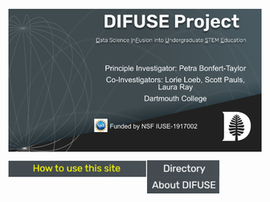 ![DIFUSE Project at Dartmouth College. Funded by NSF IUSE1917002](https://github.com/difuse-dartmouth/.github/blob/362f6cb322fbde369a0a806404b6359095cce303/profile/DIFUSE%20splash.png)

<a href="https://github.com/difuse-dartmouth/.github/blob/ce78d30e6ae0d6174880655a2d566eefdf546c98/profile/howto.md"><img src="profile/images/how_to_button.png" alt="How to use this collection" align="left" style="width:276px"></a>
<a href="https://github.com/difuse-dartmouth/.github/blob/12550e961a77640aa56eef143b5973dfd0192998/profile/module-directory.md"><img src="profile/directory-button.png" alt="Module Directory" align="left" style="width:144px"></a>
<a href="https://github.com/difuse-dartmouth/.github/blob/7aa11ea1098e1ed8d1af314a21ec589602a3f640/profile/about_difuse.md"><img src="profile/about_button.png" alt="About DIFUSE" align="left" style="width:144px"></a>

<!--
**Here are some ideas to get you started:**

🙋‍♀️ A short introduction - what is your organization all about?
🌈 Contribution guidelines - how can the community get involved?
👩‍💻 Useful resources - where can the community find your docs? Is there anything else the community should know?
🍿 Fun facts - what does your team eat for breakfast?
🧙 Remember, you can do mighty things with the power of [Markdown](https://docs.github.com/github/writing-on-github/getting-started-with-writing-and-formatting-on-github/basic-writing-and-formatting-syntax)
-->
